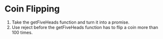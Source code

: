 # Coin Flipping

1. Take the getFiveHeads function and turn it into a promise.
2. Use reject before the getFiveHeads function has to flip a coin more than 100 times.